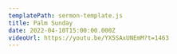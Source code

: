```yaml
---
templatePath: sermon-template.js
title: Palm Sunday
date: 2022-04-10T15:00:00.000Z
videoUrl: https://youtu.be/YX5SAxUNEmM?t=1463
---
```

